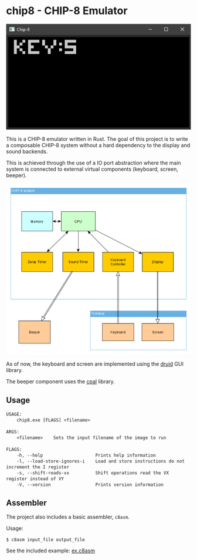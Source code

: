 # chip8 - CHIP-8 Emulator

![Screenshot](doc/screenshot.png)

This is a CHIP-8 emulator written in Rust.
The goal of this project is to write a composable CHIP-8 system without
a hard dependency to the display and sound backends.

This is achieved through the use of a IO port abstraction where the main
system is connected to external virtual components (keyboard, screen, beeper).

![Architecture Diagram](doc/architecture.png)

As of now, the keyboard and screen are implemented using the [druid](https://crates.io/crates/druid) GUI library.

The beeper component uses the [cpal](https://crates.io/crates/cpal) library.

## Usage

    USAGE:
        chip8.exe [FLAGS] <filename>
    
    ARGS:
        <filename>    Sets the input filename of the image to run
    
    FLAGS:
        -h, --help                    Prints help information
        -l, --load-store-ignores-i    Load and store instructions do not increment the I register
        -s, --shift-reads-vx          Shift operations read the VX register instead of VY
        -V, --version                 Prints version information

## Assembler

The project also includes a basic assembler, `c8asm`.

Usage:

    $ c8asm input_file output_file

See the included example: [ex.c8asm](examples/ex.c8asm)
